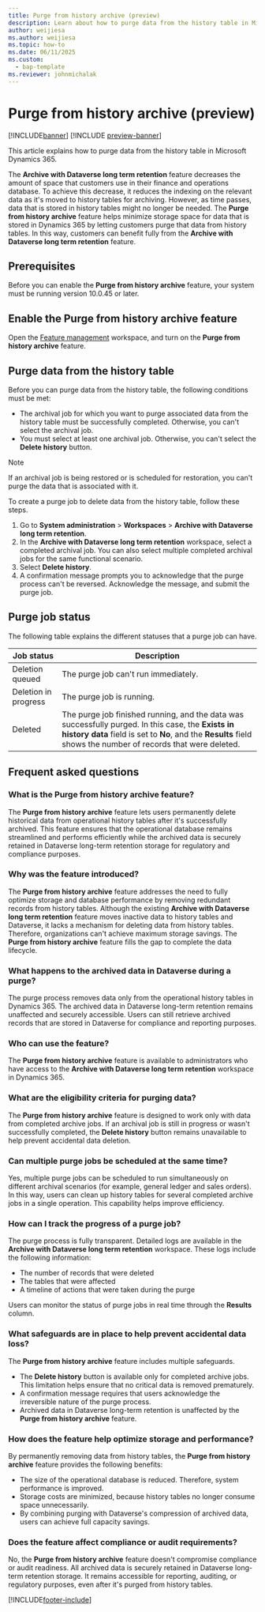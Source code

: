 ```yaml
---
title: Purge from history archive (preview)
description: Learn about how to purge data from the history table in Microsoft Dynamics 365.
author: weijiesa
ms.author: weijiesa
ms.topic: how-to
ms.date: 06/11/2025
ms.custom: 
  - bap-template
ms.reviewer: johnmichalak
---
```


# Purge from history archive (preview)

[!INCLUDE[banner](../includes/banner.md)]
[!INCLUDE [preview-banner](~/../shared-content/shared/preview-includes/preview-banner.md)]

This article explains how to purge data from the history table in Microsoft Dynamics 365.

The **Archive with Dataverse long term retention** feature decreases the amount of space that customers use in their finance and operations database. To achieve this decrease, it reduces the indexing on the relevant data as it's moved to history tables for archiving. However, as time passes, data that is stored in history tables might no longer be needed. The **Purge from history archive** feature helps minimize storage space for data that is stored in Dynamics 365 by letting customers purge that data from history tables. In this way, customers can benefit fully from the **Archive with Dataverse long term retention** feature.

## Prerequisites

Before you can enable the **Purge from history archive** feature, your system must be running version 10.0.45 or later.

## Enable the Purge from history archive feature

Open the [Feature management](../../fin-ops/get-started/feature-management/feature-management-overview.md) workspace, and turn on the **Purge from history archive** feature.

## Purge data from the history table

Before you can purge data from the history table, the following conditions must be met:

- The archival job for which you want to purge associated data from the history table must be successfully completed. Otherwise, you can't select the archival job.
- You must select at least one archival job. Otherwise, you can't select the **Delete history** button.

> [!NOTE]
> If an archival job is being restored or is scheduled for restoration, you can't purge the data that is associated with it.

To create a purge job to delete data from the history table, follow these steps.

1. Go to **System administration** \> **Workspaces** \> **Archive with Dataverse long term retention**.
1. In the **Archive with Dataverse long term retention** workspace, select a completed archival job. You can also select multiple completed archival jobs for the same functional scenario.
1. Select **Delete history**.
1. A confirmation message prompts you to acknowledge that the purge process can't be reversed. Acknowledge the message, and submit the purge job.

## Purge job status

The following table explains the different statuses that a purge job can have.

| Job status | Description |
|---|---|
| Deletion queued | The purge job can't run immediately. |
| Deletion in progress | The purge job is running. |
| Deleted | The purge job finished running, and the data was successfully purged. In this case, the **Exists in history data** field is set to **No**, and the **Results** field shows the number of records that were deleted. |

## Frequent asked questions

### What is the Purge from history archive feature?

The **Purge from history archive** feature lets users permanently delete historical data from operational history tables after it's successfully archived. This feature ensures that the operational database remains streamlined and performs efficiently while the archived data is securely retained in Dataverse long-term retention storage for regulatory and compliance purposes.

### Why was the feature introduced?

The **Purge from history archive** feature addresses the need to fully optimize storage and database performance by removing redundant records from history tables. Although the existing **Archive with Dataverse long term retention** feature moves inactive data to history tables and Dataverse, it lacks a mechanism for deleting data from history tables. Therefore, organizations can't achieve maximum storage savings. The **Purge from history archive** feature fills the gap to complete the data lifecycle.

### What happens to the archived data in Dataverse during a purge?

The purge process removes data only from the operational history tables in Dynamics 365. The archived data in Dataverse long-term retention remains unaffected and securely accessible. Users can still retrieve archived records that are stored in Dataverse for compliance and reporting purposes.

### Who can use the feature?

The  **Purge from history archive** feature is available to administrators who have access to the **Archive with Dataverse long term retention** workspace in Dynamics 365.

### What are the eligibility criteria for purging data?

The **Purge from history archive** feature is designed to work only with data from completed archive jobs. If an archival job is still in progress or wasn't successfully completed, the **Delete history** button remains unavailable to help prevent accidental data deletion.

### Can multiple purge jobs be scheduled at the same time?

Yes, multiple purge jobs can be scheduled to run simultaneously on different archival scenarios (for example, general ledger and sales orders). In this way, users can clean up history tables for several completed archive jobs in a single operation. This capability helps improve efficiency.

### How can I track the progress of a purge job?

The purge process is fully transparent. Detailed logs are available in the **Archive with Dataverse long term retention** workspace. These logs include the following information:

- The number of records that were deleted
- The tables that were affected
- A timeline of actions that were taken during the purge

Users can monitor the status of purge jobs in real time through the **Results** column.

### What safeguards are in place to help prevent accidental data loss?

The **Purge from history archive** feature includes multiple safeguards.

- The **Delete history** button is available only for completed archive jobs. This limitation helps ensure that no critical data is removed prematurely.
- A confirmation message requires that users acknowledge the irreversible nature of the purge process.
- Archived data in Dataverse long-term retention is unaffected by the **Purge from history archive** feature.

### How does the feature help optimize storage and performance?

By permanently removing data from history tables, the **Purge from history archive** feature provides the following benefits:

- The size of the operational database is reduced. Therefore, system performance is improved.
- Storage costs are minimized, because history tables no longer consume space unnecessarily.
- By combining purging with Dataverse's compression of archived data, users can achieve full capacity savings.

### Does the feature affect compliance or audit requirements?

No, the **Purge from history archive** feature doesn't compromise compliance or audit readiness. All archived data is securely retained in Dataverse long-term retention storage. It remains accessible for reporting, auditing, or regulatory purposes, even after it's purged from history tables.

[!INCLUDE[footer-include](../../../includes/footer-banner.md)]
